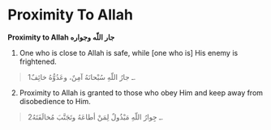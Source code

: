 Proximity To Allah
==================

**Proximity to Allah جار اللّه وجواره**

1. One who is close to Allah is safe, while [one who is] His enemy is
frightened.

> 1ـ جارُ اللّهِ سُبْحانَهُ آمِنٌ، وعَدُوُّهُ خائِفٌ.

2. Proximity to Allah is granted to those who obey Him and keep away
from disobedience to Him.

> 2ـ جِوارُ اللّهِ مَبْذُولٌ لِمَنْ أطاعَهُ وتَجَنَّبَ مُخالَفَتَهُ.


